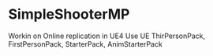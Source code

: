 # SimpleShooterMP


Workin on Online replication in UE4
Use UE ThirPersonPack, FirstPersonPack, StarterPack, AnimStarterPack